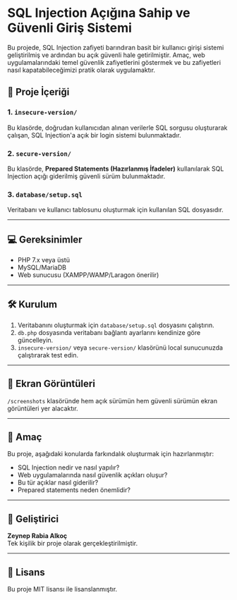 # SQL Injection Açığına Sahip ve Güvenli Giriş Sistemi

Bu projede, SQL Injection zafiyeti barındıran basit bir kullanıcı girişi sistemi geliştirilmiş ve ardından bu açık güvenli hale getirilmiştir. Amaç, web uygulamalarındaki temel güvenlik zafiyetlerini göstermek ve bu zafiyetleri nasıl kapatabileceğimizi pratik olarak uygulamaktır.

## 🚀 Proje İçeriği

### 1. `insecure-version/`
Bu klasörde, doğrudan kullanıcıdan alınan verilerle SQL sorgusu oluşturarak çalışan, SQL Injection'a açık bir login sistemi bulunmaktadır.

### 2. `secure-version/`
Bu klasörde, **Prepared Statements (Hazırlanmış İfadeler)** kullanılarak SQL Injection açığı giderilmiş güvenli sürüm bulunmaktadır.

### 3. `database/setup.sql`
Veritabanı ve kullanıcı tablosunu oluşturmak için kullanılan SQL dosyasıdır.

---

## 💻 Gereksinimler

- PHP 7.x veya üstü
- MySQL/MariaDB
- Web sunucusu (XAMPP/WAMP/Laragon önerilir)

---

## 🛠 Kurulum

1. Veritabanını oluşturmak için `database/setup.sql` dosyasını çalıştırın.
2. `db.php` dosyasında veritabanı bağlantı ayarlarını kendinize göre güncelleyin.
3. `insecure-version/` veya `secure-version/` klasörünü local sunucunuzda çalıştırarak test edin.

---

## 📸 Ekran Görüntüleri

`/screenshots` klasöründe hem açık sürümün hem güvenli sürümün ekran görüntüleri yer alacaktır.

---

## 📌 Amaç

Bu proje, aşağıdaki konularda farkındalık oluşturmak için hazırlanmıştır:

- SQL Injection nedir ve nasıl yapılır?
- Web uygulamalarında nasıl güvenlik açıkları oluşur?
- Bu tür açıklar nasıl giderilir?
- Prepared statements neden önemlidir?

---

## 👤 Geliştirici

**Zeynep Rabia Alkoç**  
Tek kişilik bir proje olarak gerçekleştirilmiştir.

---

## 📝 Lisans

Bu proje MIT lisansı ile lisanslanmıştır.
